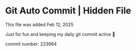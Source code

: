 # Git Auto Commit | Hidden File

This file was added Feb 12, 2025

Just for fun and keeping my daily git commit active 🤪

commit number: 223964
